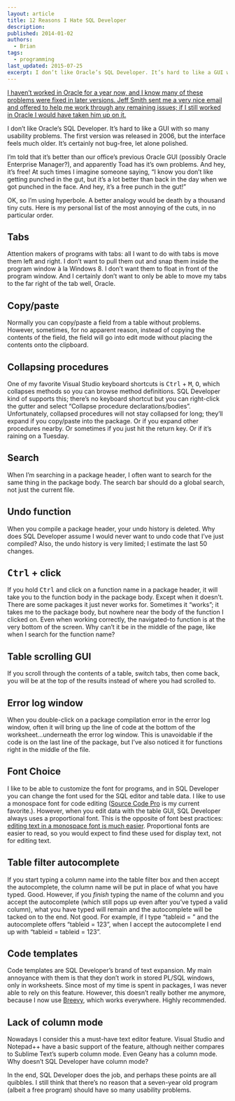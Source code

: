 ```yaml
---
layout: article
title: 12 Reasons I Hate SQL Developer
description: 
published: 2014-01-02
authors:
  - Brian
tags: 
  - programming
last_updated: 2015-07-25
excerpt: I don’t like Oracle’s SQL Developer. It’s hard to like a GUI with so many usability problems.
---
```

<ins datetime="2015-07-25">I haven’t worked in Oracle for a year now, and I know many of these problems were fixed in later versions. <a href="http://www.thatjeffsmith.com/about/">Jeff Smith</a> sent me a very nice email and offered to help me work through any remaining issues; if I still worked in Oracle I would have taken him up on it.</ins>

I don’t like Oracle’s SQL Developer. It’s hard to like a <abbr>GUI</abbr> with so many usability problems. The first version was released in 2006, but the interface feels much older. It’s certainly not bug-free, let alone polished. 

I’m told that it’s better than our office’s previous Oracle <abbr>GUI</abbr> (possibly Oracle Enterprise Manager?), and apparently Toad has it’s own problems. And hey, it’s free! At such times I imagine someone saying, “I know you don’t like getting punched in the gut, but it’s a lot better than back in the day when we got punched in the face. And hey, it’s a free punch in the gut!” 

OK, so I’m using hyperbole. A better analogy would be death by a thousand tiny cuts. Here is my personal list of the most annoying of the cuts, in no particular order.

## Tabs
Attention makers of programs with tabs: all I want to do with tabs is move them left and right. I don’t want to pull them out and snap them inside the program window à la Windows 8. I don’t want them to float in front of the program window. And I certainly don’t want to only be able to move my tabs to the far right of the tab well, Oracle.

## Copy/paste
Normally you can copy/paste a field from a table without problems. However, sometimes, for no apparent reason, instead of copying the contents of the field, the field will go into edit mode without placing the contents onto the clipboard.

## Collapsing procedures
One of my favorite Visual Studio keyboard shortcuts is <kbd>Ctrl</kbd> + <kbd>M</kbd>, <kbd>O</kbd>, which collapses methods so you can browse method definitions. SQL Developer kind of supports this; there’s no keyboard shortcut but you can right-click the gutter and select “Collapse procedure declarations/bodies”. Unfortunately, collapsed procedures will not stay collapsed for long; they’ll expand if you copy/paste into the package. Or if you expand other procedures nearby. Or sometimes if you just hit the return key. Or if it’s raining on a Tuesday.

## Search
When I’m searching in a package header, I often want to search for the same thing in the package body. The search bar should do a global search, not just the current file.

## Undo function
When you compile a package header, your undo history is deleted. Why does SQL Developer assume I would never want to undo code that I’ve just compiled?  Also, the undo history is very limited; I estimate the last 50 changes.

## <kbd>Ctrl</kbd> + click
If you hold <kbd>Ctrl</kbd> and click on a function name in a package header, it will take you to the function body in the package body. Except when it doesn’t. There are some packages it just never works for. Sometimes it “works”; it takes me to the package body, but nowhere near the body of the function I clicked on. Even when working correctly, the navigated-to function is at the very bottom of the screen. Why can’t it be in the middle of the page, like when I search for the function name?

## Table scrolling GUI
If you scroll through the contents of a table, switch tabs, then come back, you will be at the top of the results instead of where you had scrolled to.

## Error log window
When you double-click on a package compilation error in the error log window, often it will bring up the line of code at the bottom of the worksheet…underneath the error log window. This is unavoidable if the code is on the last line of the package, but I’ve also noticed it for functions right in the middle of the file.

## Font Choice
I like to be able to customize the font for programs, and in SQL Developer you can change the font used for the <abbr>SQL</abbr> editor and table data. I like to use a monospace font for code editing ([Source Code Pro](https://github.com/adobe/source-code-pro) is my current favorite.). However, when you edit data with the table <abbr>GUI</abbr>, SQL Developer always uses a proportional font. This is the opposite of font best practices: [editing text in a monospace font is much easier](http://www.joelonsoftware.com/uibook/chapters/fog0000000063.html). Proportional fonts are easier to read, so you would expect to find these used for display text, not for editing text.

## Table filter autocomplete
If you start typing a column name into the table filter box and then accept the autocomplete, the column name will be put in place of what you have typed. Good. However, if you *finish* typing the name of the column and you accept the autocomplete (which still pops up even after you’ve typed a valid column), what you have typed will remain and the autocomplete will be tacked on to the end. Not good. For example, if I type “tableid = ” and the autocomplete offers “tableid = 123”, when I accept the autocomplete I end up with “tableid = tableid = 123”.

## Code templates
Code templates are SQL Developer’s brand of text expansion. My main annoyance with them is that they don’t work in stored <abbr>PL/SQL</abbr> windows, only in worksheets. Since most of my time is spent in packages, I was never able to rely on this feature. However, this doesn’t really bother me anymore, because I now use [Breevy](http://www.16software.com/breevy/), which works everywhere. Highly recommended.

## Lack of column mode
Nowadays I consider this a must-have text editor feature. Visual Studio and Notepad++ have a basic support of the feature, although neither compares to Sublime Text’s superb column mode. Even Geany has a column mode. Why doesn’t SQL Developer have column mode?

In the end, SQL Developer does the job, and perhaps these points are all quibbles. I still think that there’s no reason that a seven-year old program (albeit a free program) should have so many usability problems.
